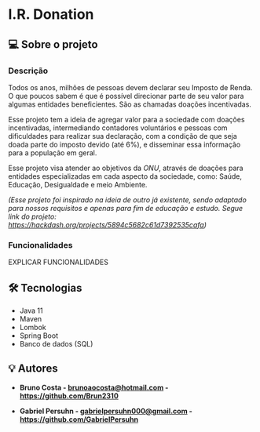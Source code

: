 # I.R. Donation

## 💻 Sobre o projeto

### Descrição
Todos os anos, milhões de pessoas devem declarar seu Imposto de Renda. O que poucos sabem é que
é possível direcionar parte de seu valor para algumas entidades beneficientes.
São as chamadas doações incentivadas.

Esse projeto tem a ideia de agregar valor para a sociedade com doações incentivadas,
intermediando contadores voluntários e pessoas com dificuldades para realizar sua declaração,
com a condição de que seja doada parte do imposto devido (até 6%),
e disseminar essa informação para a população em geral.

Esse projeto visa atender ao objetivos da *ONU*, através de doações para entidades especializadas em cada aspecto da sociedade, como:
Saúde, Educação, Desigualdade e meio Ambiente.


*(Esse projeto foi inspirado na ideia de outro já existente, sendo adaptado para
nossos requisitos e apenas para fim de educação e estudo. Segue link do projeto:
https://hackdash.org/projects/5894c5682c61d7392535cafa)*

### Funcionalidades
EXPLICAR FUNCIONALIDADES

## 🛠 Tecnologias
- Java 11
- Maven
- Lombok
- Spring Boot
- Banco de dados (SQL)


## 💡 Autores

* **Bruno Costa - brunoaocosta@hotmail.com - https://github.com/Brun2310**

* **Gabriel Persuhn - gabrielpersuhn000@gmail.com - https://github.com/GabrielPersuhn**